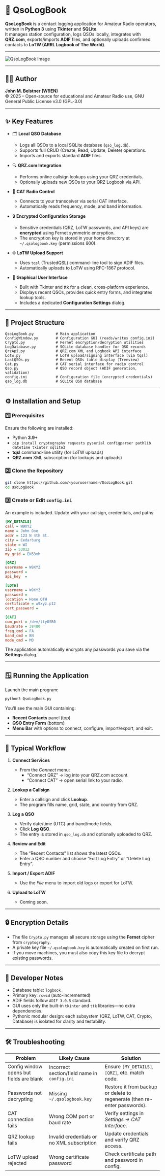 # 📘 QsoLogBook

**QsoLogBook** is a contact logging application for Amateur Radio operators, written in **Python 3** using **Tkinter** and **SQLite**.  
It manages station configuration, logs QSOs locally, integrates with **QRZ.com**, exports/imports **ADIF** files, and optionally uploads confirmed contacts to **LoTW (ARRL Logbook of The World)**.

---

![QsoLogBook Image](https://raw.githubusercontent.com/john-belstner/QsoLogBook/main/qsologbook_image.png)

---

## 🧑‍💻 Author
**John M. Belstner (W9EN)**  
© 2025 – Open-source for educational and Amateur Radio use, GNU General Public License v3.0 (GPL-3.0)

---

## ✨ Key Features

- 🗂️ **Local QSO Database**  
  - Logs all QSOs to a local SQLite database (`qso_log.db`).  
  - Supports full CRUD (Create, Read, Update, Delete) operations.  
  - Imports and exports standard **ADIF** files.

- 🔍 **QRZ.com Integration**  
  - Performs online callsign lookups using your QRZ credentials.  
  - Optionally uploads new QSOs to your QRZ Logbook via API.

- 📡 **CAT Radio Control**  
  - Connects to your transceiver via serial CAT interface.  
  - Automatically reads frequency, mode, and band information.  

- 🔒 **Encrypted Configuration Storage**  
  - Sensitive credentials (QRZ, LoTW passwords, and API keys) are **encrypted** using Fernet symmetric encryption.  
  - The encryption key is stored in your home directory at `~/.qsologbook.key` (permissions 600).

- 🌐 **LoTW Upload Support**  
  - Uses `tqsl` (TrustedQSL) command-line tool to sign ADIF files.  
  - Automatically uploads to LoTW using RFC-1867 protocol.

- 🧭 **Graphical User Interface**
  - Built with Tkinter and ttk for a clean, cross-platform experience.  
  - Displays recent QSOs, provides quick entry forms, and integrates lookup tools.  
  - Includes a dedicated **Configuration Settings** dialog.

---

## 📁 Project Structure

```
QsoLogBook.py          # Main application
ConfigWindow.py        # Configuration GUI (reads/writes config.ini)
Crypto.py              # Fernet encryption/decryption utilities
LogDatabase.py         # SQLite database handler for QSO records
QrzApi.py              # QRZ.com XML and Logbook API interface
Lotw.py                # LoTW upload/signing interface (via tqsl)
LastQSOs.py            # Recent QSOs table display (Treeview)
Cat.py                 # CAT serial interface for radio control
Qso.py                 # QSO record object (ADIF generation, validation)
config.ini             # Configuration file (encrypted credentials)
qso_log.db             # SQLite QSO database
```

---

## ⚙️ Installation and Setup

### 1️⃣ Prerequisites
Ensure the following are installed:
- Python **3.9+**
- `pip install cryptography requests pyserial configparser pathlib datetime tkinter sqlite3`
- **tqsl** command-line utility (for LoTW uploads)
- **QRZ.com** XML subscription (for lookups and uploads)

### 2️⃣ Clone the Repository
```bash
git clone https://github.com/<yourusername>/QsoLogBook.git
cd QsoLogBook
```

### 3️⃣ Create or Edit `config.ini`
An example is included. Update with your callsign, credentials, and paths:

```ini
[MY_DETAILS]
call = W9XYZ
name = John Doe
addr = 123 N 4th St.
city = Cedarburg
state = WI
zip = 53012
my_grid = EN53xh

[QRZ]
username = W9XYZ
password = 
api_key  = 

[LOTW]
username = W9XYZ
password = 
location = Home QTH
certificate = w9xyz.p12
cert_password = 

[CAT]
com_port = /dev/ttyUSB0
baudrate = 38400
freq_cmd = FA
band_cmd = BN
mode_cmd = MD
```

The application automatically encrypts any passwords you save via the **Settings** dialog.

---

## 🪟 Running the Application

Launch the main program:
```bash
python3 QsoLogBook.py
```

You’ll see the main GUI containing:
- **Recent Contacts** panel (top)
- **QSO Entry Form** (bottom)
- **Menu Bar** with options to connect, configure, import/export, and exit.

---

## 🧭 Typical Workflow

1. **Connect Services**  
   - From the *Connect* menu:  
     - “Connect QRZ” → log into your QRZ.com account.  
     - “Connect CAT” → open serial link to your radio.

2. **Lookup a Callsign**  
   - Enter a callsign and click **Lookup**.  
   - The program fills name, grid, state, and country from QRZ.

3. **Log a QSO**  
   - Verify date/time (UTC) and band/mode fields.  
   - Click **Log QSO**.  
   - The entry is stored in `qso_log.db` and optionally uploaded to QRZ.

4. **Review and Edit**  
   - The “Recent Contacts” list shows the latest QSOs.  
   - Enter a QSO number and choose “Edit Log Entry” or “Delete Log Entry”.

5. **Import / Export ADIF**  
   - Use the *File* menu to import old logs or export for LoTW.

6. **Upload to LoTW**  
   - Coming soon.

---

## 🔒 Encryption Details

- The file `Crypto.py` manages all secure storage using the **Fernet** cipher from `cryptography`.  
- A private key file `~/.qsologbook.key` is automatically created on first run.  
- If you move machines, you must also copy this key file to decrypt existing passwords.

---

## 🧰 Developer Notes

- Database table: `logbook`
- Primary key: `rowid` (auto-incremented)
- ADIF fields follow `ADIF 3.0.5` standard.
- GUI uses only the built-in `tkinter` and `ttk` libraries—no extra dependencies.
- Pythonic modular design: each subsystem (QRZ, LoTW, CAT, Crypto, Database) is isolated for clarity and testability.

---

## 🛠️ Troubleshooting

| Problem | Likely Cause | Solution |
|----------|---------------|-----------|
| Config window opens but fields are blank | Incorrect section/field name in `config.ini` | Ensure `[MY_DETAILS]`, `[QRZ]`, etc. match code. |
| Passwords not decrypting | Missing `~/.qsologbook.key` | Restore it from backup or delete to regenerate (then re-enter passwords). |
| CAT connection fails | Wrong COM port or baud rate | Verify settings in *Settings → CAT Interface*. |
| QRZ lookup fails | Invalid credentials or no XML subscription | Update credentials and verify QRZ access. |
| LoTW upload rejected | Wrong certificate password | Check certificate path and password in config. |

